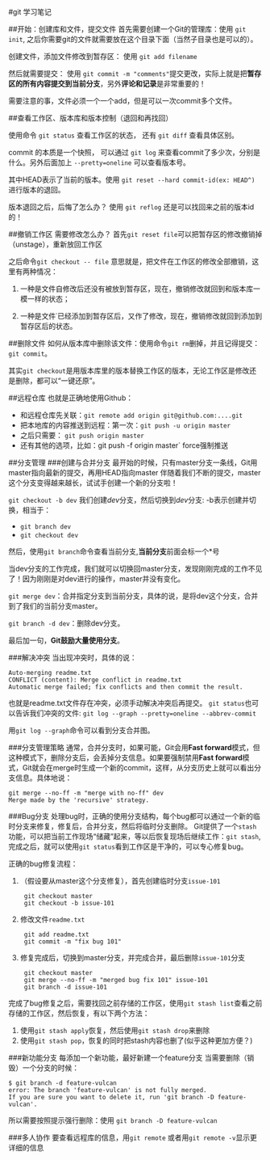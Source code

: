 
#git 学习笔记

##开始：创建库和文件，提交文件
首先需要创建一个Git的管理库：使用 `git init`, 之后你需要git的文件就需要放在这个目录下面（当然子目录也是可以的）。

创建文件，添加文件修改到暂存区： 使用 `git add filename`

然后就需要提交： 使用 `git commit -m "comments"`提交更改，实际上就是把**暂存区的所有内容提交到当前分支**，另外**评论和记录**是非常重要的！

需要注意的事，文件必须一个一个add，但是可以一次commit多个文件。

##查看工作区、版本库和版本控制（退回和再找回）

使用命令 `git status` 查看工作区的状态， 还有 `git diff` 查看具体区别。

commit 的本质是一个快照， 可以通过 `git log` 来查看commit了多少次，分别是什么。另外后面加上 `--pretty=oneline` 可以查看版本号。

其中HEAD表示了当前的版本。使用 `git reset --hard commit-id(ex: HEAD^)` 进行版本的退回。

版本退回之后，后悔了怎么办？ 使用 `git reflog` 还是可以找回来之前的版本id的！

##撤销工作区
需要修改怎么办？ 首先`git reset file`可以把暂存区的修改撤销掉（unstage），重新放回工作区

之后命令`git checkout -- file` 意思就是，把文件在工作区的修改全部撤销，这里有两种情况：

1. 一种是文件自修改后还没有被放到暂存区，现在，撤销修改就回到和版本库一模一样的状态；

2. 一种是文件˙已经添加到暂存区后，又作了修改，现在，撤销修改就回到添加到暂存区后的状态。


##删除文件
如何从版本库中删除该文件：使用命令`git rm`删掉，并且记得提交：`git commit`。

其实`git checkout`是用版本库里的版本替换工作区的版本，无论工作区是修改还是删除，都可以“一键还原”。

##远程仓库
也就是正确地使用Github：
- 和远程仓库先关联：`git remote add origin git@github.com:....git`
- 把本地库的内容推送到远程：第一次：`git push -u origin master`
- 之后只需要： `git push origin master`
- 还有其他的选项，比如：git push -f origin master` force强制推送

##分支管理
###创建与合并分支
最开始的时候，只有master分支一条线，Git用master指向最新的提交，再用HEAD指向master
伴随着我们不断的提交，master这个分支变得越来越长，试试手创建一个新的分支啦！

`git checkout -b dev` 我们创建*dev*分支，然后切换到*dev*分支: -b表示创建并切换，相当于：
- `git branch dev`
- `git checkout dev`

然后，使用`git branch`命令查看当前分支,**当前分支**前面会标一个*号

当dev分支的工作完成，我们就可以切换回master分支，发现刚刚完成的工作不见了！因为刚刚是对dev进行的操作，master并没有变化。

`git merge dev`：合并指定分支到当前分支，具体的说，是将dev这个分支，合并到了我们的当前分支master。

`git branch -d dev`：删除dev分支。

最后加一句，**Git鼓励大量使用分支**。

###解决冲突
当出现冲突时，具体的说：

	Auto-merging readme.txt
	CONFLICT (content): Merge conflict in readme.txt
	Automatic merge failed; fix conflicts and then commit the result.

也就是readme.txt文件存在冲突，必须手动解决冲突后再提交。
`git status`也可以告诉我们冲突的文件: `git log --graph --pretty=oneline --abbrev-commit`

用`git log --graph`命令可以看到分支合并图。

###分支管理策略
通常，合并分支时，如果可能，Git会用**Fast forward**模式，但这种模式下，删除分支后，会丢掉分支信息。如果要强制禁用**Fast forward**模式，Git就会在merge时生成一个新的commit，这样，从分支历史上就可以看出分支信息。具体地说：

	git merge --no-ff -m "merge with no-ff" dev
	Merge made by the 'recursive' strategy.

###Bug分支
处理bug时，正确的使用分支结构，每个bug都可以通过一个新的临时分支来修复，修复后，合并分支，然后将临时分支删除。
Git提供了一个`stash`功能，可以把当前工作现场“储藏”起来，等以后恢复现场后继续工作：`git stash`,完成之后，就可以使用`git status`看到工作区是干净的，可以专心修复bug。

正确的bug修复流程：

1. （假设要从master这个分支修复），首先创建临时分支`issue-101`

		git checkout master
		git checkout -b issue-101

2. 修改文件`readme.txt`

		git add readme.txt 
		git commit -m "fix bug 101"

3. 修复完成后，切换到master分支，并完成合并，最后删除`issue-101`分支

		git checkout master
		git merge --no-ff -m "merged bug fix 101" issue-101
		git branch -d issue-101

完成了bug修复之后，需要找回之前存储的工作区，使用`git stash list`查看之前存储的工作区，然后恢复，有以下两个方法：

1. 使用`git stash apply`恢复，然后使用`git stash drop`来删除
2. 使用`git stash pop`，恢复的同时把stash内容也删了(似乎这种更加方便？)


###新功能分支
每添加一个新功能，最好新建一个feature分支
当需要删除（销毁）一个分支的时候：

	$ git branch -d feature-vulcan
	error: The branch 'feature-vulcan' is not fully merged.
	If you are sure you want to delete it, run 'git branch -D feature-vulcan'.

所以需要按照提示强行删除：使用 `git branch -D feature-vulcan`

###多人协作
要查看远程库的信息，用`git remote`
或者用`git remote -v`显示更详细的信息


